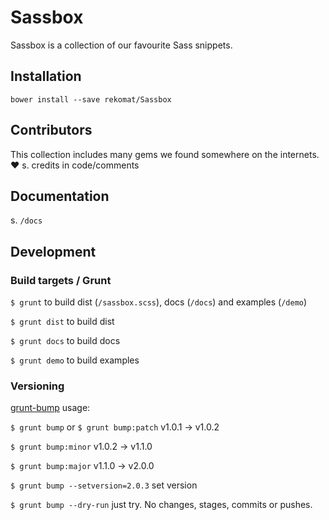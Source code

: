 # Sassbox

Sassbox is a collection of our favourite Sass snippets. 



## Installation

`bower install --save rekomat/Sassbox`



## Contributors

This collection includes many gems we found somewhere on the internets. ❤︎ s. credits in code/comments



## Documentation

s. `/docs` 



## Development


### Build targets / Grunt

`$ grunt` to build dist (`/sassbox.scss`), docs (`/docs`) and examples (`/demo`)

`$ grunt dist` to build dist

`$ grunt docs` to build docs

`$ grunt demo` to build examples


### Versioning

[grunt-bump](https://github.com/vojtajina/grunt-bump) usage: 

`$ grunt bump` or `$ grunt bump:patch` v1.0.1 → v1.0.2

`$ grunt bump:minor` v1.0.2 → v1.1.0

`$ grunt bump:major` v1.1.0 → v2.0.0

`$ grunt bump --setversion=2.0.3` set version 

`$ grunt bump --dry-run` just try. No changes, stages, commits or pushes. 



